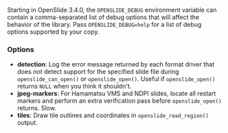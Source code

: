 Starting in OpenSlide 3.4.0, the `OPENSLIDE_DEBUG` environment variable can contain a comma-separated list of debug options that will affect the behavior of the library.  Pass `OPENSLIDE_DEBUG=help` for a list of debug options supported by your copy.

### Options

* **detection**: Log the error message returned by each format driver that does *not* detect support for the specified slide file during `openslide_can_open()` or `openslide_open()`.  Useful if `openslide_open()` returns `NULL` when you think it shouldn't.
* **jpeg-markers**: For Hamamatsu VMS and NDPI slides, locate all restart markers and perform an extra verification pass before `openslide_open()` returns.  Slow.
* **tiles**: Draw tile outlines and coordinates in `openslide_read_region()` output.